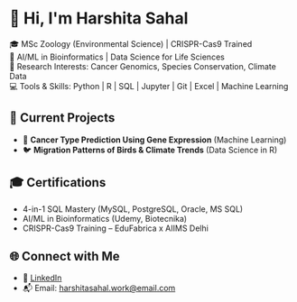 # 👋 Hi, I'm Harshita Sahal

🎓 MSc Zoology (Environmental Science) | CRISPR-Cas9 Trained  
🧠 AI/ML in Bioinformatics | Data Science for Life Sciences  
🔬 Research Interests: Cancer Genomics, Species Conservation, Climate Data  
💻 Tools & Skills: Python | R | SQL | Jupyter | Git | Excel | Machine Learning  

## 🌱 Current Projects
- 🧬 **Cancer Type Prediction Using Gene Expression** (Machine Learning)
- 🐦 **Migration Patterns of Birds & Climate Trends** (Data Science in R)

## 🎓 Certifications
- 4-in-1 SQL Mastery (MySQL, PostgreSQL, Oracle, MS SQL)
- AI/ML in Bioinformatics (Udemy, Biotecnika)
- CRISPR-Cas9 Training – EduFabrica x AIIMS Delhi

## 🌐 Connect with Me
- 🔗 [LinkedIn](https://www.linkedin.com/in/harshitasahal)
- 📬 Email: harshitasahal.work@email.com
